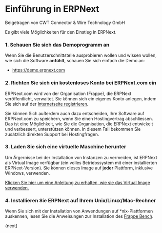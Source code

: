 # Einführung in ERPNext
<span class="text-muted contributed-by">Beigetragen von CWT Connector & Wire Technology GmbH</span>

Es gibt viele Möglichkeiten für den Einstieg in ERPNext.

### 1\. Schauen Sie sich das Demoprogramm an

Wenn Sie die Benutzerschnittstelle ausprobieren wollen und wissen wollen, wie sich die Software **anfühlt**, schauen Sie sich einfach die Demo an:

* https://demo.erpnext.com

### 2\. Richten Sie sich ein kostenloses Konto bei ERPNext.com ein

ERPNext.com wird von der Organisation (Frappe), die ERPNext veröffentlicht, verwaltet. Sie können sich ein eigenes Konto anlegen, indem Sie sich auf der [Internetseite registrieren](https://erpnext.com).

Sie können Sich außerdem auch dazu entscheiden, Ihre Software auf ERPNext.com zu speichern, wenn Sie einen Hostingvertrag abschliessen. Das ist eine Möglichkeit, wie Sie die Organisation, die ERPNext entwickelt und verbessert, unterstützen können. In diesem Fall bekommen Sie zusätzlich direkten Support bei Hostingfragen.

### 3\. Laden Sie sich eine virtuelle Maschine herunter

Um Ärgernisse bei der Installation von Instanzen zu vermeiden, ist ERPNext als Virtual Image verfügbar (ein volles Betriebssystem mit einer installierten ERPNext-Version). Sie können dieses Image auf **jeder** Plattform, inklusive Windows, verwenden.

[Klicken Sie hier um eine Anleitung zu erhalten, wie sie das Virtual Image verwenden.](https://erpnext.com/download)

### 4\. Installieren Sie ERPNext auf Ihrem Unix/Linux/Mac-Rechner

Wenn Sie sich mit der Installation von Anwendungen auf *nix-Plattformen auskennen, lesen Sie die Anweisungen zur Installation des [Frappe Bench](https://github.com/frappe/frappe-bench).

{next}
